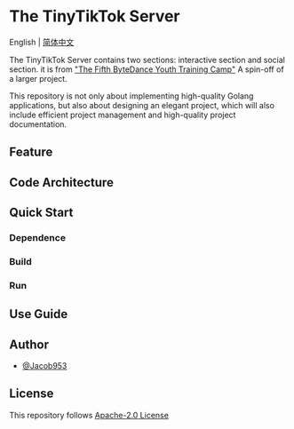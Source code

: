 # The TinyTikTok Server

English | [简体中文](README.zh.md)

The TinyTikTok Server contains two sections: interactive section and social section. it is from
["The Fifth ByteDance Youth Training Camp"](https://juejin.cn/post/7171281874357059592 "https://juejin.cn/post/7171281874357059592")
A spin-off of a larger project.

This repository is not only about implementing high-quality Golang applications, 
but also about designing an elegant project, which will also include efficient project management and high-quality project documentation.

## Feature

<!-- 描述该项目的核心功能点 -->

## Code Architecture

<!-- 可以描述下项目的架构 -->

## Quick Start

### Dependence

<!-- 描述该项目的依赖，比如依赖的包、工具或者其他任何依赖项 -->

### Build

<!-- 描述如何构建该项目 -->

### Run

<!-- 描述如何运行该项目 -->

## Use Guide

<!-- 描述如何使用该项目 -->

## Author

- [@Jacob953](https://github.com/Jacob953)

## License

This repository follows [Apache-2.0 License](LICENSE)
